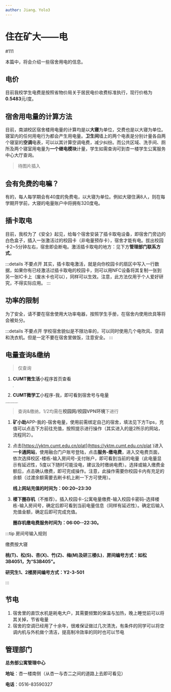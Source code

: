 ```yaml
---
author: Jiang、Yolo3
---
```


# 住在矿大——电

#111

本篇中，将会介绍一些宿舍用电的信息。

## 电价

 目前我校学生电费是按照省物价局关于居民电价收费标准执行，现行价格为**0.5483**元/度。

## 宿舍用电量的计算方法

目前，南湖校区宿舍楼用电量的计算均是以**大寝**为单位，交费也是以大寝为单位。寝室内的任何用电行为都会产生用电量。**卫生间**墙上的两个电表是分别计量各自两个寝室的**空调**电表，可以以其计算空调电费，减少纠纷。而公共区域、洗手间、厕所及两个寝室用电量为**一个继电模块**计量，学生如需查询可到杏一楼学生公寓服务中心大厅查询。

> 待图片插入

## 会有免费的电嘛？

有的，每人每学期会有40度的免费电，以大寝为单位。例如大寝住满8人，则在每学期开学前，大寝的电量账户中将拥有320度电。

## 插卡取电

目前，我校为了《安全》起见，给每个宿舍安装了插卡取电设备，即宿舍门旁边的白色盒子，插入一张激活过的校园卡（非电量预存卡），宿舍才能有电。拔出校园卡2~5分钟左右，宿舍即会断电。激活插卡取电的地方：见下方**管理部门联系方式**。

:::details 不要点开
其实，插卡取电激活，就是向你校园卡的扇区中写入一行数据，如果你有已经激活过插卡取电的校园卡，则可以用NFC设备将其复制一张到另一张IC卡上（废水卡也可以），同样可以生效。注意，此方法仅用于个人爱好研究，不得实际应用。
:::

## 功率的限制

为了安全，请不要在宿舍使用大功率电器，按照学生手册，在宿舍内使用炊具等将会被处分。

:::details 不要点开
学校宿舍貌似是不限功率的，可以同时使用几个电吹风、空调和洗衣机。但是一定不要在宿舍里做饭，注意安全。
:::

## 电量查询&缴纳

> 仅查询

1. **CUMT微生活**小程序首页查看

   <img src="https://s2.loli.net/2023/07/07/ZTCgkeyIDQxGE26.jpg" style="zoom:15%;margin: 0 auto" />

2. **CUMT微学工**小程序-我，即可看到宿舍号与电量

<img src="https://s2.loli.net/2023/07/07/qtjobkJHnhrLTgf.jpg" alt="d03b2da522208f4f07da2c378d8f171f" style="zoom:15%;margin: 0 auto" />

> 查询&缴纳，1/2均需在**校园网/校园VPN环境**下进行

1. **矿小助**APP-我的-宿舍电量，使用前需绑定自己的宿舍，填法见下方Tips，充值可以点击下方前往充值，按照提示进行操作（其实进入的是2所示的网站，流程同2）。

2. 点击[https://yktm.cumt.edu.cn/plat](https://yktm.cumt.edu.cn/plat )进入**一卡通网站**，使用融合门户账号登陆，点击**服务-缴电费**，进入交电费页面，依次选择校区-楼栋-输入房间号-支付账户，即可看到当前的电量（此电量显示有延迟性，5度以下随时可能没电，建议及时缴纳电费）。选择或输入缴费金额后，点击确认缴费，即可完成操作。注意，此操作需要你校园卡内有充足的余额（过渡余额需要去刷卡机上刷一下方可使用）。

   **线上网站充值的时间为：00:20~23:30**

3. **楼下圈存机**（不推荐）。插入校园卡-公寓电量缴费-输入校园卡密码-选择楼栋-输入房间号，确定后即可看到当前电量信息（同样有延迟性）。确定后输入充值金额，确定后即可完成充值。

   **圈存机缴电费服务时间为：06:00--22:30。**

:::tip 房间号输入规则

缴费按大寝

**桃(T)、松(S)、杏(X)、竹(Z)、梅(M)及研三楼(L)**，**房间编号方式：如松3B4051，为“S3B405”。**

**研究生1、2楼房间编号方式：Y2-3-501**

:::

## 节电

1. 宿舍里的直饮水机是耗电大户，其需要频繁的保温与加热，晚上睡觉前可以将其关掉，节省电量
2. 宿舍的空调已经用了十余年，很难保证做过几次清洗，有条件的同学可以将空调内机与外机做个清洁，提高制冷效率的同时也可以节电

## 管理部门

**总务部公寓管理中心**

**地址**：杏一楼南侧（从杏一与杏二之间的道路上去即可看见）

**电话**：0516-83590327
